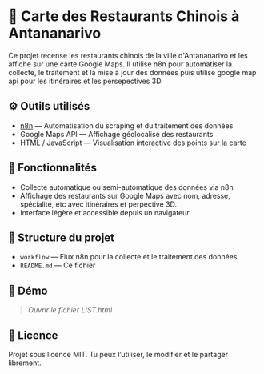 # 🍜 Carte des Restaurants Chinois à Antananarivo

Ce projet recense les restaurants chinois de la ville d'Antananarivo et les affiche sur une carte Google Maps. Il utilise n8n pour automatiser la collecte, le traitement et la mise à jour des données puis utilise google map api pour les itinéraires et les persepectives 3D.

## ⚙️ Outils utilisés

- [n8n](https://n8n.io/) — Automatisation du scraping et du traitement des données
- Google Maps API — Affichage géolocalisé des restaurants
- HTML / JavaScript — Visualisation interactive des points sur la carte

## 🚀 Fonctionnalités

- Collecte automatique ou semi-automatique des données via n8n
- Affichage des restaurants sur Google Maps avec nom, adresse, spécialité, etc avec itinéraires et perpective 3D.
- Interface légère et accessible depuis un navigateur

## 📁 Structure du projet

- `workflow` — Flux n8n pour la collecte et le traitement des données
- `README.md` — Ce fichier

## 📌 Démo

> *Ouvrir le fichier LIST.html*

## 📝 Licence

Projet sous licence MIT. Tu peux l’utiliser, le modifier et le partager librement.
